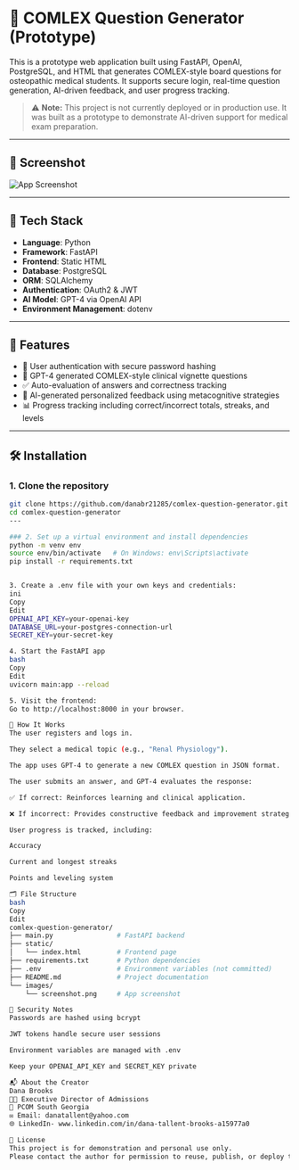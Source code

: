 # 🧠 COMLEX Question Generator (Prototype)

This is a prototype web application built using FastAPI, OpenAI, PostgreSQL, and HTML that generates COMLEX-style board questions for osteopathic medical students. It supports secure login, real-time question generation, AI-driven feedback, and user progress tracking.

> ⚠️ **Note:** This project is not currently deployed or in production use. It was built as a prototype to demonstrate AI-driven support for medical exam preparation.

---

## 📸 Screenshot
![App Screenshot](images/ThinkRx.jpeg)

---

## 🧰 Tech Stack

- **Language**: Python  
- **Framework**: FastAPI  
- **Frontend**: Static HTML  
- **Database**: PostgreSQL  
- **ORM**: SQLAlchemy  
- **Authentication**: OAuth2 & JWT  
- **AI Model**: GPT-4 via OpenAI API  
- **Environment Management**: dotenv  

---

## 🚀 Features

- 🔐 User authentication with secure password hashing  
- 🧪 GPT-4 generated COMLEX-style clinical vignette questions  
- ✅ Auto-evaluation of answers and correctness tracking  
- 💬 AI-generated personalized feedback using metacognitive strategies  
- 📊 Progress tracking including correct/incorrect totals, streaks, and levels  

---

## 🛠️ Installation

### 1. Clone the repository

```bash
git clone https://github.com/danabr21285/comlex-question-generator.git
cd comlex-question-generator
---

### 2. Set up a virtual environment and install dependencies
python -m venv env
source env/bin/activate   # On Windows: env\Scripts\activate
pip install -r requirements.txt


3. Create a .env file with your own keys and credentials:
ini
Copy
Edit
OPENAI_API_KEY=your-openai-key
DATABASE_URL=your-postgres-connection-url
SECRET_KEY=your-secret-key

4. Start the FastAPI app
bash
Copy
Edit
uvicorn main:app --reload

5. Visit the frontend:
Go to http://localhost:8000 in your browser.

🧠 How It Works
The user registers and logs in.

They select a medical topic (e.g., "Renal Physiology").

The app uses GPT-4 to generate a new COMLEX question in JSON format.

The user submits an answer, and GPT-4 evaluates the response:

✅ If correct: Reinforces learning and clinical application.

❌ If incorrect: Provides constructive feedback and improvement strategies.

User progress is tracked, including:

Accuracy

Current and longest streaks

Points and leveling system

🗂️ File Structure
bash
Copy
Edit
comlex-question-generator/
├── main.py                # FastAPI backend
├── static/
│   └── index.html         # Frontend page
├── requirements.txt       # Python dependencies
├── .env                   # Environment variables (not committed)
├── README.md              # Project documentation
└── images/
    └── screenshot.png     # App screenshot

🔐 Security Notes
Passwords are hashed using bcrypt

JWT tokens handle secure user sessions

Environment variables are managed with .env

Keep your OPENAI_API_KEY and SECRET_KEY private

📬 About the Creator
Dana Brooks
👩‍💻 Executive Director of Admissions
📍 PCOM South Georgia
✉️ Email: danatallent@yahoo.com
🌐 LinkedIn- www.linkedin.com/in/dana-tallent-brooks-a15977a0 

📄 License
This project is for demonstration and personal use only.
Please contact the author for permission to reuse, publish, or deploy this software.
